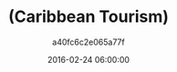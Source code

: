 ---
id: cc7ac9d59919e1ba
layout: list
title: (Caribbean Tourism)
date: 2016-02-24 06:00:00
image_id: 
permalink: /lists/caribbean-tourism
description: ''
zotero: 
astore: 
sections: 
  - id: 0
    listings:
      - type: book
        id: 10706fab85c39bbe
      - type: book
        id: 149a74798daccef5
  - id: 1
    listings:
      - type: book
        id: 2f7668c33411e2a1
      - type: book
        id: 4fb336d884391958
      - type: book
        id: 85e3c6310ccc64b8
  - id: 2
    listings:
      - type: book
        id: 002b095743b132b4
      - type: book
        id: 13ba1ff30e005f27
  - id: 3
    listings:
      - type: link
        id: 93c49f7e0e5398bc
      - type: book
        id: 0ef24717ff8f74de
      - type: film
        id: 9f64d022fad407ec
categories: 
  - race-and-ethnicity
  - labor
  - cultural
  - latin-america
  - 20th-century
author: a40fc6c2e065a77f
---